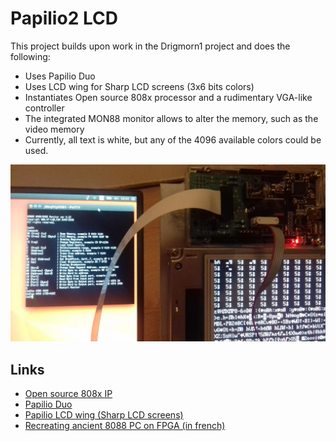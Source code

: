# Papilio2 LCD

This project builds upon work in the Drigmorn1 project and does the following:

* Uses Papilio Duo
* Uses LCD wing for Sharp LCD screens (3x6 bits colors)
* Instantiates Open source 808x processor and a rudimentary VGA-like controller
* The integrated MON88 monitor allows to alter the memory, such as the video memory
* Currently, all text is white, but any of the 4096 available colors could be used.

![Papilio Duo + LCD wing on a Sharp LCD screen with 8088 inside](p2_8088_vga.jpg)

## Links

* [Open source 808x IP](http://www.ht-lab.com/cpu86.htm)
* [Papilio Duo](http://papilio.cc/index.php?n=Papilio.DUOStart)
* [Papilio LCD wing (Sharp LCD screens)](https://www.logre.eu/wiki/Ecran_Sharp_LQ084V1DG21/en)
* [Recreating ancient 8088 PC on FPGA (in french)](https://www.logre.eu/wiki/PC_8088_sur_FPGA)
